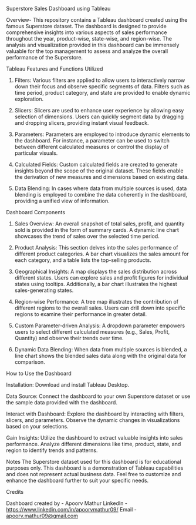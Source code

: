 Superstore Sales Dashboard using Tableau

Overview- This repository contains a Tableau dashboard created using the famous Superstore dataset. The dashboard is designed to provide comprehensive insights into various aspects of sales performance throughout the year, product-wise, state-wise, and region-wise. The analysis and visualization provided in this dashboard can be immensely valuable for the top management to assess and analyze the overall performance of the Superstore.

Tableau Features and Functions Utilized

1. Filters: Various filters are applied to allow users to interactively narrow down their focus and observe specific segments of data. Filters such as time period, product category, and state are provided to enable dynamic exploration.

2. Slicers: Slicers are used to enhance user experience by allowing easy selection of dimensions. Users can quickly segment data by dragging and dropping slicers, providing instant visual feedback.

3. Parameters: Parameters are employed to introduce dynamic elements to the dashboard. For instance, a parameter can be used to switch between different calculated measures or control the display of particular visuals.

4. Calculated Fields: Custom calculated fields are created to generate insights beyond the scope of the original dataset. These fields enable the derivation of new measures and dimensions based on existing data.

5. Data Blending: In cases where data from multiple sources is used, data blending is employed to combine the data coherently in the dashboard, providing a unified view of information.

Dashboard Components

1. Sales Overview: An overall snapshot of total sales, profit, and quantity sold is provided in the form of summary cards. A dynamic line chart showcases the trend of sales over the selected time period.

2. Product Analysis: This section delves into the sales performance of different product categories. A bar chart visualizes the sales amount for each category, and a table lists the top-selling products.

3. Geographical Insights: A map displays the sales distribution across different states. Users can explore sales and profit figures for individual states using tooltips. Additionally, a bar chart illustrates the highest sales-generating states.

4. Region-wise Performance: A tree map illustrates the contribution of different regions to the overall sales. Users can drill down into specific regions to examine their performance in greater detail.

5. Custom Parameter-driven Analysis: A dropdown parameter empowers users to select different calculated measures (e.g., Sales, Profit, Quantity) and observe their trends over time.

6. Dynamic Data Blending: When data from multiple sources is blended, a line chart shows the blended sales data along with the original data for comparison.

How to Use the Dashboard

Installation: Download and install Tableau Desktop.

Data Source: Connect the dashboard to your own Superstore dataset or use the sample data provided with the dashboard.

Interact with Dashboard: Explore the dashboard by interacting with filters, slicers, and parameters. Observe the dynamic changes in visualizations based on your selections.

Gain Insights: Utilize the dashboard to extract valuable insights into sales performance. Analyze different dimensions like time, product, state, and region to identify trends and patterns.

Notes
The Superstore dataset used for this dashboard is for educational purposes only.
This dashboard is a demonstration of Tableau capabilities and does not represent actual business data.
Feel free to customize and enhance the dashboard further to suit your specific needs.

Credits

Dashboard created by - Apoorv Mathur
LinkedIn - https://www.linkedin.com/in/apoorvmathur09/
Email - apoorv.mathur09@gmail.com







